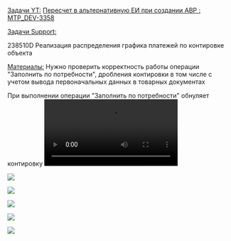 <u>Задачи YT:</u>
[Пересчет в альтернативную ЕИ при создании АВР : MTP_DEV-3358](https://yt.surgutneftegas.ru:4443/issue/MTP_DEV-3358)

<u>Задачи Support:</u>
<p>238510D Реализация распределения графика платежей по контировке объекта</p>

<u>Материалы:</u>
Нужно проверить корректность работы операции "Заполнить по потребности", дробления контировки в том числе с учетом вывода первоначальных данных в товарных документах

При выполнении операции "Заполнить по потребности" обнуляет контировку
![](При%20выполнении%20операции%20заполнить%20по%20потребности%20обнуляет%20контировку.mp4)

![](Pasted%20image%2020250923185241.png)

![](Pasted%20image%2020250923185316.png)

![](Pasted%20image%2020250923185713.png)

![](Pasted%20image%2020250923185801.png)

![](Pasted%20image%2020251017100019.png)
